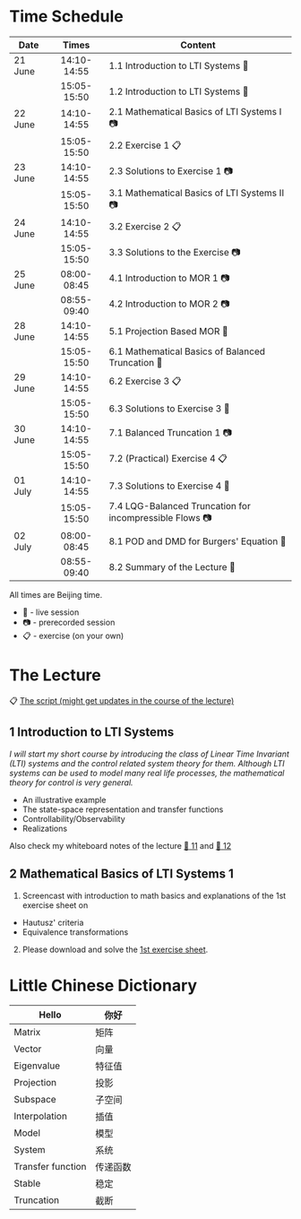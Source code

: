 # Time Schedule

| Date | Times | Content |
| ---- | :-----: | ------- |
| 21 June |  14:10-14:55 | 1.1 Introduction to LTI Systems :microphone: |
|         |  15:05-15:50 | 1.2 Introduction to LTI Systems :microphone: |
| 22 June |  14:10-14:55 | 2.1 Mathematical Basics of LTI Systems I :camera: |
|         |  15:05-15:50 | 2.2 Exercise 1 :clipboard: |
| 23 June |  14:10-14:55 | 2.3 Solutions to Exercise 1 :camera: |
|         |  15:05-15:50 | 3.1 Mathematical Basics of LTI Systems II :camera: |
| 24 June |  14:10-14:55 | 3.2 Exercise 2 :clipboard:|
|         |  15:05-15:50 | 3.3 Solutions to the Exercise :camera: |
| 25 June |  08:00-08:45 | 4.1 Introduction to MOR 1 :camera: |
|         |  08:55-09:40 | 4.2 Introduction to MOR 2 :camera: |
| 28 June |  14:10-14:55 | 5.1 Projection Based MOR :microphone: |
|         |  15:05-15:50 | 6.1 Mathematical Basics of Balanced Truncation :microphone: |
| 29 June |  14:10-14:55 | 6.2 Exercise 3 :clipboard: |
|         |  15:05-15:50 | 6.3 Solutions to Exercise 3 :microphone: |
| 30 June |  14:10-14:55 | 7.1 Balanced Truncation 1 :camera: |
|         |  15:05-15:50 | 7.2 (Practical) Exercise 4 :clipboard: |
| 01 July |  14:10-14:55 | 7.3 Solutions to Exercise 4 :microphone: |
|         |  15:05-15:50 | 7.4 LQG-Balanced Truncation for incompressible Flows :camera: |
| 02 July |  08:00-08:45 | 8.1 POD and DMD for Burgers' Equation :microphone: |
|         |  08:55-09:40 | 8.2 Summary of the Lecture :microphone: |

All times are Beijing time.

 * :microphone: - live session
 * :camera: - prerecorded session
 * :clipboard: - exercise (on your own)

# The Lecture

:clipboard: [The script (might get updates in the course of the lecture)](shmorsc.pdf)

## 1 Introduction to LTI Systems

*I will start my short course by introducing the class of Linear Time Invariant
(LTI) systems and the control related system theory for them. Although LTI
systems can be used to model many real life processes, the mathematical theory
for control is very general.*

 * An illustrative example
 * The state-space representation and transfer functions
 * Controllability/Observability
 * Realizations

Also check my whiteboard notes of the lecture [:pencil: 11](files/11-21.jpg) and [:pencil: 12](files/12-21.jpg)

## 2 Mathematical Basics of LTI Systems 1

1. Screencast with introduction to math basics and explanations of the 1st exercise
sheet on
  * Hautusz' criteria
  * Equivalence transformations
2. Please download and solve the [1st exercise sheet](files/22-exi.pdf).

<!--
3. Screencast with the solutions.

[The solutions whiteboard](blackboards/23-exi.png)

## 3 Mathematical Basics of LTI Systems 2

1. Screencast with introduction to math basics and explanations of the 2nd exercise
sheet on
  * Stability and Minimality,
  * System Norms.
2. Please download and solve the [2nd exercise sheet](exii.pdf).
3. Screencast with the solutions.

[The lecture whiteboard](blackboards/31-stability.png)
 * stability

[The solutions whiteboard](blackboards/33-exii.png)

## 4 Introduction to Model Reduction

*This lecture will be on the fundamental motivations and mathematical
notions of model reduction in general and for LTI in particular. This lecture
will provide some illustrative examples for the use and results of model
reduction.*

[The lecture whiteboard](blackboards/412-invariance-intro-mor.png)
 * Recap on *A-invariance*
 * Why model reduction?

## 5 Projection Based Model Reduction

*In this lecture, I will introduce the fundamental model reduction approach
that uses projections and explain several ways to compute these projections.*

 * Projections and projectors
 * Projection and Interpolation

[The lecture whiteboard](blackboards/512-projections-gramians.png)
 * MOR and projections
 * The Gramians

## 6 Mathematical Basics of Balanced Truncation

1. Introduction to math basics and explanations of the 3rd exercise sheet on
  * Gramians of LTI systems,
  * Transformations, Invariants, and
  * Balancing of the Gramians.
2. Please download and solve the [3rd exercise sheet](exiii.pdf).
3. Live discussion of the solutions.

[whiteboard of the exercise](blackboards/61-exiii-gramians.png)


## 7 Balanced Truncation

1. In lecture 7.1, we will learn about Balanced Truncation which is a powerful model
reduction technique for stable LTI systems.

[whiteboard on balanced truncation](blackboards/62-balanced-truncation.png)

2. Please download and solve the [4th exercise sheet](exiv.pdf).
  * You can use `MATLAB` (if you don't have the *control systems toolbox*, use
    the routine files provided below)
  * or `octave` with `pkg install -forge control` and `pkg load control`.
  * Here are the [data and routine files](exiv-data.zip).

3. Live demonstration of the solutions to *Exercise 4* by the students or by the
   lecturer.
  * Solutions [1](bt-min.m) [2](bt-beam.m)

4. Lecture of LQG-BT which combines controller design and model reduction by
   Balanced Truncation and its application to flow control.

[whiteboard](blackboards/712-pract-ex-daes.png)

## 8 Outlook and Summary

In the last lecture, I will showcase how the methods of *Proper Orthogonal
Decomposition* (POD) and *Dynamical Mode Decomposition* (DMD) work for the 2D
*Burgers equation*. [see my blog post](https://www.janheiland.de/post/fenics-burger-pod-dmd/).

### POD for Burgers

[Whiteboard with the POD](blackboards/81-pod.png)

### Wrapup

Finally, we will wrap up the contents of the course.

[Whiteboard of the Summary](blackboards/82-wrapup.png)

### Studying abroad (maybe a Master in Magdeburg)

* [page with links to the Master programmes in English](https://www.ovgu.de/unimagdeburg/en/Study/Study+Programmes/Study+Programmes+in+English-p-48822.html)
* [Whiteboard with the notes](blackboards/83-study-abroad.png)

-->

# Little Chinese Dictionary

| Hello | 你好 |
--------|--------
| Matrix| 矩阵 |
| Vector| 向量 |
| Eigenvalue |特征值|
| Projection |投影|
| Subspace |子空间|
| Interpolation |插值|
| Model |模型|
| System |系统|
| Transfer function |传递函数|
| Stable |稳定|
| Truncation |截断|
